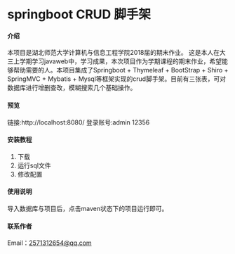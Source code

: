 # springboot CRUD 脚手架

#### 介绍
本项目是湖北师范大学计算机与信息工程学院2018届的期末作业。
这是本人在大三上学期学习javaweb中，学习成果，本次项目作为学期课程的期末作业，希望能够帮助需要的人。本项目集成了Springboot + Thymeleaf + BootStrap + Shiro + SpringMVC + Mybatis + Mysql等框架实现的crud脚手架。目前有三张表，可对数据库进行增删查改，模糊搜索几个基础操作。

#### 预览
链接:http://localhost:8080/
登录账号:admin 12356

#### 安装教程

1.  下载
2.  运行sql文件
3.  修改配置

#### 使用说明

导入数据库与项目后，点击maven状态下的项目运行即可。

#### 联系作者

Email：2571312654@qq.com
